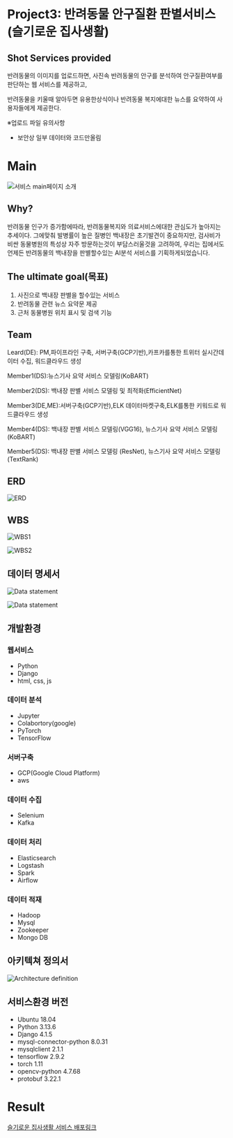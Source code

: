 # Project3: 반려동물 안구질환 판별서비스 (슬기로운 집사생활)

## Shot Services provided

반려동물의 이미지를 업로드하면, 사진속 반려동물의 안구를 분석하여 안구질환여부를 판단하는 웹 서비스를 제공하고,

반려동물을 키울때 알아두면 유용한상식이나 반려동물 복지에대한 뉴스를 요약하여 사용자들에게 제공한다.

※업로드 파일 유의사항
- 보안상 일부 데이터와 코드만올림

# Main
![서비스 main페이지 소개](/project_3_main_gif.gif)

## Why?

반려동물 인구가 증가함에따라, 반려동물복지와 의료서비스에대한 관심도가 높아지는 추세이다.
그에맞춰 발병률이 높은 질병인 백내장은 초기발견이 중요하지만, 검사비가 비싼 동물병원의 특성상 자주 방문하는것이 부담스러울것을 고려하여, 우리는 집에서도 언제든 반려동물의 백내장을 판별할수있는 AI분석
서비스를 기획하게되었습니다.

## The ultimate goal(목표)

1. 사진으로 백내장 판별을 할수있는 서비스
2. 반려동물 관련 뉴스 요약문 제공
3. 근처 동물병원 위치 표시 및 검색 기능

## Team

Leard(DE): PM,파이프라인 구축, 서버구축(GCP기반),카프카를통한 트위터 실시간데이터 수집, 워드클라우드 생성

Member1(DS):뉴스기사 요약 서비스 모델링(KoBART)

Member2(DS): 백내장 판별 서비스 모델링 및 최적화(EfficientNet)

Member3(DE,ME):서버구축(GCP기반),ELK 데이터마켓구축,ELK를통한 키워드로 워드클라우드 생성

Member4(DS): 백내장 판별 서비스 모델링(VGG16), 뉴스기사 요약 서비스 모델링(KoBART)

Member5(DS): 백내장 판별 서비스 모델링 (ResNet), 뉴스기사 요약 서비스 모델링(TextRank)

## ERD

![ERD](/petservice_erd.png/)

## WBS

![WBS1](/WBS1.PNG)

![WBS2](/WBS2.PNG)


## 데이터 명세서
![Data statement](/%EB%8D%B0%EC%9D%B4%ED%84%B0%EB%AA%85%EC%84%B8%EC%84%9C2%EC%B0%A8_1.PNG)

![Data statement](/%EB%8D%B0%EC%9D%B4%ED%84%B0%EB%AA%85%EC%84%B8%EC%84%9C2%EC%B0%A8_2.PNG)

## 개발환경

### 웹서비스
- Python
- Django
- html, css, js

### 데이터 분석
- Jupyter
- Colabortory(google)
- PyTorch
- TensorFlow

### 서버구축
- GCP(Google Cloud Platform)
- aws

### 데이터 수집
- Selenium
- Kafka
  
### 데이터 처리
- Elasticsearch
- Logstash
- Spark
- Airflow

### 데이터 적재
- Hadoop
- Mysql
- Zookeeper
- Mongo DB

## 아키텍쳐 정의서

![Architecture definition](/%EC%95%84%ED%82%A4%ED%85%8D%EC%B2%98%EC%A0%95%EC%9D%98%EC%84%9C.PNG)

## 서비스환경 버전

- Ubuntu 18.04
- Python 3.13.6
- Django 4.1.5
- mysql-connector-python 8.0.31
- mysqlclient 2.1.1
- tensorflow 2.9.2
- torch 1.11
- opencv-python 4.7.68
- protobuf 3.22.1
  

# Result
[슬기로운 집사생활 서비스 배포링크](http://xn--ok0by6qo0gvfq9f86io3f972a.xn--h32bi4v.xn--3e0b707e/)